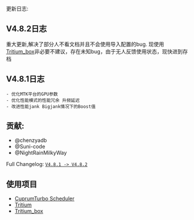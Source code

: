 更新日志:
## V4.8.2日志
重大更新,解决了部分人不看文档并且不会使用导入配置的bug.
现使用[Tritium_box](https://github.com/TimeBreeze/Tritium_box)非必要不建议，存在未知bug，由于无人反馈使用状态，现快进到存档

## V4.8.1日志
```
- 优化MTK平台的GPU参数
- 优化性能模式的性能冗余 升频延迟
- 改进性能jank Bigjank情况下的Boost值
```

## 贡献:
- @chenzyadb 
- @Suni-code
- @NightRainMilkyWay

Full Changelog: [`V4.8.1 -> V4.8.2`](https://github.com/TimeBreeze/Tritium/commits/main/)

## 使用项目
- [CuprumTurbo Scheduler](https://github.com/chenzyadb/CuprumTurbo-Scheduler)
- [Tritium](https://github.com/TimeBreeze/Tritium)
- [Tritium_box](https://github.com/TimeBreeze/Tritium_box)
